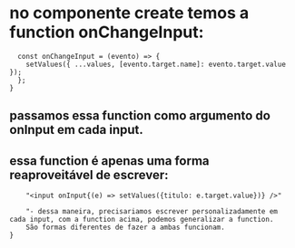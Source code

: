 # no componente create temos a function onChangeInput:

```json{
  const onChangeInput = (evento) => {
    setValues({ ...values, [evento.target.name]: evento.target.value });
  };
}
```
## passamos essa function como argumento do onInput em cada input.

## essa function é apenas uma forma reaproveitável de escrever:

```json{
    "<input onInput{(e) => setValues({titulo: e.target.value})} />"
    
    "- dessa maneira, precisariamos escrever personalizadamente em cada input, com a function acima, podemos generalizar a function.
    São formas diferentes de fazer a ambas funcionam.
}
```

